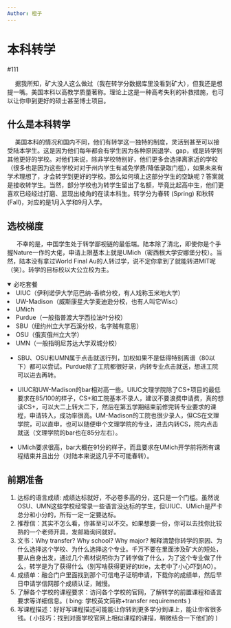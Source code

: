```yaml
---
Author: 橙子
---
```


# 本科转学

#111



&ensp;&ensp; 据我所知，矿大没人这么做过（我在转学分数据库里没看到矿大），但我还是想提一嘴。美国本科以高教学质量著称。理论上这是一种高考失利的补救措施，也可以让你申到更好的硕士甚至博士项目。

## 什么是本科转学

&ensp;&ensp; 美国本科的情况和国内不同，他们有转学这一独特的制度，灵活到甚至可以接受陆本学生。这是因为他们每年都会有学生因为各种原因退学、gap，或是转学到其他更好的学校。对他们来说，除非学校特别好，他们更多会选择离家近的学校（很多也是因为这些学校对对于州内学生有减免学费/降低录取门槛），如果未来有学术理想了，才会转学到更好的学校。那么如何填上这部分学生的空缺呢？答案就是接收转学生。当然，部分学校也为转学生留出了名额，毕竟比起高中生，他们更喜欢已经经过打磨、显现出棱角的在读本科生。转学分为春转 (Spring) 和秋转 (Fall)，对应的是1月入学和9月入学。

## 选校梯度

&ensp; &ensp; 不幸的是，中国学生处于转学鄙视链的最低端。陆本除了清北，即使你是个手握Nature一作的大佬，申请上限基本上就是UMich（密西根大学安娜堡分校）。当然，陆本没有拿过World Final Au的人转过学，说不定你拿到了就能转进MIT呢（笑）。转学的目标校以大公立校为主。

<details open>
    <summary>必吃套餐</summary>
    <li> UIUC（伊利诺伊大学厄巴纳-香槟分校，有人戏称玉米地大学）</li>
	<li> UW-Madison（威斯康星大学麦迪逊分校，也有人叫它Wisc）</li>
	<li>UMich</li>
    <li>Purdue（一般指普渡大学西拉法叶分校）</li>
    <li>SBU（纽约州立大学石溪分校，名字贼有意思）</li>
    <li>OSU（俄亥俄州立大学）</li>
    <li>UMN（一般指明尼苏达大学双城分校）</li>
</details>

- SBU、OSU和UMN属于点击就送行列，加权如果不是低得特别离谱（80以下）都可以尝试。Purdue除了工院都很好录，内转专业点击就送，想进工院可以进去再转。

- UIUC和UW-Madison的bar相对高一些。UIUC文理学院除了CS+项目的最低要求在85/100的样子，CS+和工院基本不录人，建议不要浪费申请费，真的想读CS+，可以大二上转大二下，然后在第五学期结束前修完转专业要求的课程，申请转入，成功率很高。UM-Madison的工院也很少录人，但CS在文理学院，可以直申，也可以随便申个文理学院的专业，进去内转CS，院内点击就送（文理学院的bar也在85分左右）。

- UMich要求很高，bar大概在91分的样子，而且要求在UMich开学前将所有课程结束并且出分（对陆本来说这几乎不可能春转）。



## 前期准备

1. 达标的语言成绩: 成绩达标就好，不必卷多高的分，这只是一个门槛。虽然说OSU、UMN这些学校经常录一些语言没达标的学生，但UIUC、UMich是严卡总分和小分的，所有一定一定要达标。
2. 推荐信：其实不怎么看，你甚至可以不交。如果想要一份，你可以去找你比较熟的一个老师开具，发邮箱询问就好。
3. 文书：Why transfer? Why school? Why major? 解释清楚你转学的原因、为什么选择这个学校、为什么选择这个专业。千万不要在里面涉及矿大的短处，要从自身出发，通过几个素材说明你为了转学做了什么，为了这个专业做了什么，转学是为了获得什么（别写啥获得更好的title，太老中了小心吓到AO）。
4. 成绩单：融合门户里面找到那个可信电子证明申请，下载你的成绩单，然后早日申请学信网那个成绩认证，贼慢。
5. 了解各个学校的课程要求：访问各个学校的官网，了解转学的前置课程和语言要求等详细信息。( bing:  学校英文简称+transfer requirements )
6. 写课程描述：好好写课程描述可能能让你转到更多学分到课上，能让你省很多钱。( 小技巧：找到对面学校官网上相似课程的课描，稍微结合一下他们的 )
